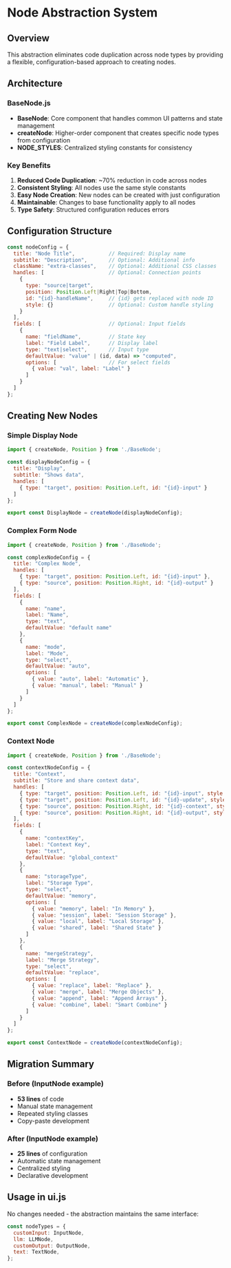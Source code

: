 # Node Abstraction System

## Overview
This abstraction eliminates code duplication across node types by providing a flexible, configuration-based approach to creating nodes.

## Architecture

### BaseNode.js
- **BaseNode**: Core component that handles common UI patterns and state management
- **createNode**: Higher-order component that creates specific node types from configuration
- **NODE_STYLES**: Centralized styling constants for consistency

### Key Benefits
1. **Reduced Code Duplication**: ~70% reduction in code across nodes
2. **Consistent Styling**: All nodes use the same style constants
3. **Easy Node Creation**: New nodes can be created with just configuration
4. **Maintainable**: Changes to base functionality apply to all nodes
5. **Type Safety**: Structured configuration reduces errors

## Configuration Structure

```javascript
const nodeConfig = {
  title: "Node Title",           // Required: Display name
  subtitle: "Description",       // Optional: Additional info
  className: "extra-classes",    // Optional: Additional CSS classes
  handles: [                     // Optional: Connection points
    {
      type: "source|target",
      position: Position.Left|Right|Top|Bottom,
      id: "{id}-handleName",     // {id} gets replaced with node ID
      style: {}                  // Optional: Custom handle styling
    }
  ],
  fields: [                      // Optional: Input fields
    {
      name: "fieldName",         // State key
      label: "Field Label",      // Display label
      type: "text|select",       // Input type
      defaultValue: "value" | (id, data) => "computed",
      options: [                 // For select fields
        { value: "val", label: "Label" }
      ]
    }
  ]
};
```

## Creating New Nodes

### Simple Display Node
```javascript
import { createNode, Position } from './BaseNode';

const displayNodeConfig = {
  title: "Display",
  subtitle: "Shows data",
  handles: [
    { type: "target", position: Position.Left, id: "{id}-input" }
  ]
};

export const DisplayNode = createNode(displayNodeConfig);
```

### Complex Form Node
```javascript
import { createNode, Position } from './BaseNode';

const complexNodeConfig = {
  title: "Complex Node",
  handles: [
    { type: "target", position: Position.Left, id: "{id}-input" },
    { type: "source", position: Position.Right, id: "{id}-output" }
  ],
  fields: [
    {
      name: "name",
      label: "Name",
      type: "text",
      defaultValue: "default name"
    },
    {
      name: "mode",
      label: "Mode",
      type: "select",
      defaultValue: "auto",
      options: [
        { value: "auto", label: "Automatic" },
        { value: "manual", label: "Manual" }
      ]
    }
  ]
};

export const ComplexNode = createNode(complexNodeConfig);
```

### Context Node
```javascript
import { createNode, Position } from './BaseNode';

const contextNodeConfig = {
  title: "Context",
  subtitle: "Store and share context data",
  handles: [
    { type: "target", position: Position.Left, id: "{id}-input", style: { top: "25%" } },
    { type: "target", position: Position.Left, id: "{id}-update", style: { top: "75%" } },
    { type: "source", position: Position.Right, id: "{id}-context", style: { top: "33%" } },
    { type: "source", position: Position.Right, id: "{id}-output", style: { top: "66%" } }
  ],
  fields: [
    {
      name: "contextKey",
      label: "Context Key", 
      type: "text",
      defaultValue: "global_context"
    },
    {
      name: "storageType",
      label: "Storage Type",
      type: "select",
      defaultValue: "memory",
      options: [
        { value: "memory", label: "In Memory" },
        { value: "session", label: "Session Storage" },
        { value: "local", label: "Local Storage" },
        { value: "shared", label: "Shared State" }
      ]
    },
    {
      name: "mergeStrategy", 
      label: "Merge Strategy",
      type: "select",
      defaultValue: "replace",
      options: [
        { value: "replace", label: "Replace" },
        { value: "merge", label: "Merge Objects" },
        { value: "append", label: "Append Arrays" },
        { value: "combine", label: "Smart Combine" }
      ]
    }
  ]
};

export const ContextNode = createNode(contextNodeConfig);
```

## Migration Summary

### Before (InputNode example)
- **53 lines** of code
- Manual state management
- Repeated styling classes
- Copy-paste development

### After (InputNode example)
- **25 lines** of configuration
- Automatic state management
- Centralized styling
- Declarative development

## Usage in ui.js
No changes needed - the abstraction maintains the same interface:

```javascript
const nodeTypes = {
  customInput: InputNode,
  llm: LLMNode,
  customOutput: OutputNode,
  text: TextNode,
};
```

